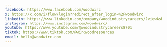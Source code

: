 ```yaml
---
facebook: https://www.facebook.com/woodwirc
x: https://x.com/i/flow/login?redirect_after_login=%2Fwoodwirc
linkedin: https://www.linkedin.com/company/woodindustrycareers/?viewAsMember=true
instagram: https://www.instagram.com/woodwirc/
youtube: https://www.youtube.com/@woodindustrycareers8701
tiktok: https://www.tiktok.com/@wircwoodresources
email: hello@woodwirc.com
---
```

